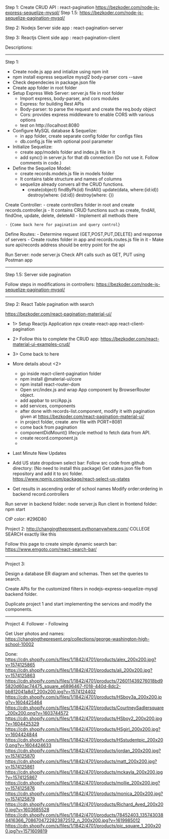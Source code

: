 
Step 1: Create CRUD API : react-pagination
https://bezkoder.com/node-js-express-sequelize-mysql/
Step 1.5:
https://bezkoder.com/node-js-sequelize-pagination-mysql/

Step 2: Nodejs Server side app : react-pagination-server


Step 3: Reactjs Client side app : react-pagination-client



Descriptions:
______________
Step 1:

- Create node.js app and intialize using npm init
- npm install express sequelize mysql2 body-parser cors --save
- Check dependecies in package.json file 
- Create app folder in root folder
- Setup Express Web Server: server.js file in root folder
    - Import express, body-parser, and cors modules
    - Express: for building Rest APIs
    - Body-parser: to parse the request and create the req.body object
    - Cors: provides express middleware to enable CORS with various options
    - test on http://localhost:8080
- Configure MySQL database & Sequelize:
    - in app folder, create separate config folder for configs files
    - db.config.js file with optional pool parameter 
- Initialize Sequelize:
    - create app/models folder and index.js file in it
    - add sync() in server.js for that db connection (Do not use it. Follow comments in code.)
- Define the Sequelize Model:
    - create records.models.js file in models folder
    - It contains table structure and names of columns
    - sequelize already convers all the CRUD functions.
        - create(object) findByPk(id) findAll() update(data, where:{id:id}) 
        destroy(where: {id:id}) destroy(where: {})

Create Controller:
    - create controllers folder in root and create records.controller.js
    - It contains CRUD functions such as create, findAll, findOne, update,
    delete, deleteAll
    - Implement all methods there

    - {Come back here for pagination and query control}

Define Routes:
    - Determine request (GET,POST,PUT,DELETE) and response of servers
    - Create routes folder in app and records.routes.js file in it
    - Make sure api/records address should be entry point for the api

Run Server: node server.js
Check API calls such as GET, PUT using Postman app

_______________
Step 1.5: Server side pagination

Follow steps in modifications in controllers:
https://bezkoder.com/node-js-sequelize-pagination-mysql/


_______________
Step 2: React Table pagination with search

https://bezkoder.com/react-pagination-material-ui/

- 1> Setup Reactjs Application npx create-react-app react-client-pagination
- 2> Follow this to complete the CRUD app: https://bezkoder.com/react-material-ui-examples-crud/
- 3> Come back to here

- More details about <2>
    - go inside react-client-pagination folder
    - npm install @material-ui/core 
    - npm install react-router-dom 
    - Open src/index.js and wrap App component by BrowserRouter object.
    - add appbar to src/App.js
    - add services, components
    - after done with records-list.component, modify it with pagination given at https://bezkoder.com/react-pagination-material-ui/
    - in project folder, create .env file with PORT=8081
    - come back from pagination
    - componentDidMount() lifecycle method to fetch data from API.
    - create record.component.js
    - 

- Last Minute New Updates

- Add US state dropdown select bar:
    Follow src code from github directory: (No need to install this package)
    Get states.json file from repository and add it to src folder.
    https://www.npmjs.com/package/react-select-us-states

- Get results in ascending order of school names
  Modify order:ordering in backend record.controllers


Run server in backend folder: node server.js
Run client in frontend folder: npm start




CtP color: #296D80

Project 2: http://changingthepresent.pythonanywhere.com/  COLLEGE SEARCH exactly like this

Follow this page to create simple dynamic search bar:
https://www.emgoto.com/react-search-bar/

--------------------------------------------------------------------------------

Project 3:

Design a database ER diagram and schemas. Then set the queries to search.

Create APIs for the customized filters in nodejs-express-sequelize-mysql backend folder.

Duplicate project 1 and start implementing the services and modify the components.


-----------------------------------------------------------------------------

Project 4: Follower - Following

Get User photos and names:
https://changingthepresent.org/collections/george-washington-high-school-10002

Done:
https://cdn.shopify.com/s/files/1/1842/4701/products/alex_200x200.jpg?v=1574125865
https://cdn.shopify.com/s/files/1/1842/4701/products/ali_200x200.jpg?v=1574125863
https://cdn.shopify.com/s/files/1/1842/4701/products/726011439276018bd95820d60ac74475_square_e6896467-f018-440d-8dc2-bb812041a8d7_200x200.jpg?v=1574124402
https://cdn.shopify.com/s/files/1/1842/4701/products/HSboy3a_200x200.jpg?v=1604425464
https://cdn.shopify.com/s/files/1/1842/4701/products/CourtneySadlersquare_200x200.png?v=1603744572
https://cdn.shopify.com/s/files/1/1842/4701/products/HSboy2_200x200.jpg?v=1604425329
https://cdn.shopify.com/s/files/1/1842/4701/products/HSgirl_200x200.jpg?v=1604424844
https://cdn.shopify.com/s/files/1/1842/4701/products/HSstudentpic_200x200.png?v=1604424633
https://cdn.shopify.com/s/files/1/1842/4701/products/jordan_200x200.jpg?v=1574125870
https://cdn.shopify.com/s/files/1/1842/4701/products/matt_200x200.jpg?v=1574125861
https://cdn.shopify.com/s/files/1/1842/4701/products/mckayla_200x200.jpg?v=1574125867
https://cdn.shopify.com/s/files/1/1842/4701/products/mollie_200x200.jpg?v=1574125876
https://cdn.shopify.com/s/files/1/1842/4701/products/monica_200x200.jpg?v=1574125879
https://cdn.shopify.com/s/files/1/1842/4701/products/Richard_Aved_200x200.jpg?v=1603685528
https://cdn.shopify.com/s/files/1/1842/4701/products/78452403_1357430384416366_7086704722823872512_n_200x200.jpg?v=1619985012
https://cdn.shopify.com/s/files/1/1842/4701/products/pic_square_1_200x200.jpg?v=1571609819

